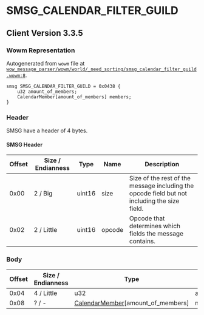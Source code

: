 # SMSG_CALENDAR_FILTER_GUILD

## Client Version 3.3.5

### Wowm Representation

Autogenerated from `wowm` file at [`wow_message_parser/wowm/world/_need_sorting/smsg_calendar_filter_guild.wowm:8`](https://github.com/gtker/wow_messages/tree/main/wow_message_parser/wowm/world/_need_sorting/smsg_calendar_filter_guild.wowm#L8).
```rust,ignore
smsg SMSG_CALENDAR_FILTER_GUILD = 0x0438 {
    u32 amount_of_members;
    CalendarMember[amount_of_members] members;
}
```
### Header

SMSG have a header of 4 bytes.

#### SMSG Header

| Offset | Size / Endianness | Type   | Name   | Description |
| ------ | ----------------- | ------ | ------ | ----------- |
| 0x00   | 2 / Big           | uint16 | size   | Size of the rest of the message including the opcode field but not including the size field.|
| 0x02   | 2 / Little        | uint16 | opcode | Opcode that determines which fields the message contains.|

### Body

| Offset | Size / Endianness | Type | Name | Description | Comment |
| ------ | ----------------- | ---- | ---- | ----------- | ------- |
| 0x04 | 4 / Little | u32 | amount_of_members |  |  |
| 0x08 | ? / - | [CalendarMember](calendarmember.md)[amount_of_members] | members |  |  |


